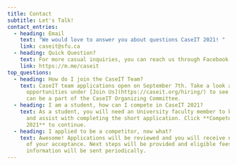 ```yaml
---
title: Contact
subtitle: Let's Talk!
contact_entries:
  - heading: Email
    text: "We would love to answer you about questions CaseIT 2021! "
    link: caseit@sfu.ca
  - heading: Quick Question?
    text: For more casual inquiries, you can reach us through Facebook or Instagram
    link: https://m.me/caseit
top_questions:
  - heading: How do I join the CaseIT Team?
    text: CaseIT team applications open on September 7th. Take a look at our
      opportunities under [Join Us](https://caseit.org/hiring/) to see how you
      can be a part of the CaseIT Organizing Committee.
  - heading: I am a student, how can I compete in CaseIT 2021?
    text: As a student, you will need an University faculty member to be your liason
      and assist with completing the short application. Click **Compete in
      2021** to continue.
  - heading: I applied to be a competitor, now what?
    text: Awesome! Applications will be reviewed and you will receive notification
      of your acceptance. Next steps will be provided and eligible fees and
      information will be sent periodically.
---
```

